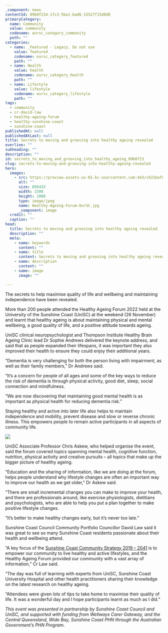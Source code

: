 ```yaml
---
_component: news
contentId: 09b0f234-17c3-5ba1-bad6-15527f15d8d0
primaryCategory:
  name: Community
  value: community
  codename: oursc_category_community
  path: ""
categories:
  - name: _Featured - Legacy. Do not use
    value: featured
    codename: oursc_category_featured
    path: ""
  - name: Health
    value: health
    codename: oursc_category_health
    path: ""
  - name: Lifestyle
    value: lifestyle
    codename: oursc_category_lifestyle
    path: ""
tags:
  - community
  - cr-david-law
  - healthy-ageing-forum
  - healthy-sunshine-coast
  - sunshine-coast
publishedAt: null
publishedAtLast: null
title: Secrets to moving and grooving into healthy ageing revealed
overline: ""
subheading: ""
description: ""
id: secrets_to_moving_and_grooving_into_healthy_ageing_09b0f23
slug: secrets-to-moving-and-grooving-into-healthy-ageing-revealed
hero:
  images:
    - src: https://preview-assets-us-01.kc-usercontent.com:443/c631baf8-1b46-001f-580c-d0001b68b4a8/10d4ed3d-969e-45a9-8d9e-9a66146584cf/Healthy-Ageing-Forum-OurSC.jpg
      alt: ""
      size: 856433
      width: 1500
      height: 1000
      type: image/jpeg
      name: Healthy-Ageing-Forum-OurSC.jpg
      _component: image
  credit: ""
  caption: ""
head:
  title: Secrets to moving and grooving into healthy ageing revealed
  description: ""
  meta:
    - name: keywords
      content: ""
    - name: title
      content: Secrets to moving and grooving into healthy ageing revealed
    - name: description
      content: ""
    - name: image
      image: ""

---
```

The secrets to help maximise quality of life and wellbeing and maintaining independence have been revealed.

More than 200 people attended the Healthy Ageing Forum 2022 held at the University of the Sunshine Coast (UniSC) at the weekend (26 November) and learnt that healthy ageing is about maintaining physical and mental wellbeing, a good quality of life, and a positive attitude towards ageing.

UniSC clinical neuropsychologist and Thompson Institute Healthy Brain Ageing Clinic lead Dr Sophie Andrews delivered the keynote address, and said that as people expanded their lifespans, it was important they also improved their health to ensure they could enjoy their additional years.

“Dementia is very challenging for both the person living with impairment, as well as their family members,” Dr Andrews said.

“It’s a concern for people of all ages and some of the key ways to reduce the risk of dementia is through physical activity, good diet, sleep, social connection and mindfulness.

“We are now discovering that maintaining good mental health is as important as physical health for reducing dementia risk.” 

Staying healthy and active into later life also helps to maintain independence and mobility, prevent disease and slow or reverse chronic illness. This empowers people to remain active participants in all aspects of community life.

![](https://preview-assets-us-01.kc-usercontent.com:443/c631baf8-1b46-001f-580c-d0001b68b4a8/c44fc3b3-e008-4b5a-98e6-02c108565e09/Healthy-Ageing-Forum-OurSC-Body-1024x683.jpg)

UniSC Associate Professor Chris Askew, who helped organise the event, said the forum covered topics spanning mental health, cognitive function, nutrition, physical activity and creative pursuits – all topics that make up the bigger picture of healthy ageing.

“Education and the sharing of information, like we are doing at the forum, helps people understand why lifestyle changes are often an important way to improve our health as we get older,” Dr Askew said.

“There are small incremental changes you can make to improve your health, and there are professionals around, like exercise physiologists, dietitians and psychologists, who are able to help you put a plan together to make positive lifestyle changes.

“It’s better to make healthy changes early, but it’s never too late.”

Sunshine Coast Council Community Portfolio Councillor David Law said it was great to see so many Sunshine Coast residents passionate about their health and wellbeing attend.

“A key focus of the [Sunshine Coast Community Strategy 2019 – 2041](https://www.sunshinecoast.qld.gov.au/Council/Planning-and-Projects/Regional-Strategies/Sunshine-Coast-Community-Strategy-2019-to-2041)
&#x20;is to empower our community to live healthy and active lifestyles, and the Healthy Ageing Forum provided our community with a vast array of information,” Cr Law said.

“The day was full of learning with experts from UniSC, Sunshine Coast University Hospital and other health practitioners sharing their knowledge on the latest research on healthy ageing. 

“Attendees were given lots of tips to take home to maximise their quality of life. It was a wonderful day and I hope participants learnt as much as I did.”

*This event was presented in partnership by Sunshine Coast Council and UniSC, and supported with funding from Wellways Carer Gateway, and the Central Queensland, Wide Bay, Sunshine Coast PHN through the Australian Government’s PHN Program.*

